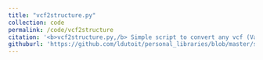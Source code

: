 ```yaml
---
title: "vcf2structure.py"
collection: code
permalink: /code/vcf2structure
citation: '<b>vcf2structure.py,/b> Simple script to convert any vcf (Variant Call Format) file into a Structure input file.'
githuburl: 'https://github.com/ldutoit/personal_libraries/blob/master/standalonescripts/vcf2structure.py'
---
```


